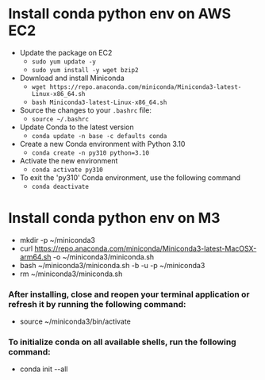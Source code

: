 # Install conda python env on AWS EC2
- Update the package on EC2
  - ```sudo yum update -y```
  - ```sudo yum install -y wget bzip2```
- Download and install Miniconda
  - ```wget https://repo.anaconda.com/miniconda/Miniconda3-latest-Linux-x86_64.sh```
  - ```bash Miniconda3-latest-Linux-x86_64.sh```
- Source the changes to your `.bashrc` file:
  - `source ~/.bashrc`
- Update Conda to the latest version
  - `conda update -n base -c defaults conda`
- Create a new Conda environment with Python 3.10
  - `conda create -n py310 python=3.10` 
- Activate the new environment
  - `conda activate py310` 
- To exit the 'py310' Conda environment, use the following command
  - `conda deactivate`

# Install conda python env on M3
- mkdir -p ~/miniconda3
- curl https://repo.anaconda.com/miniconda/Miniconda3-latest-MacOSX-arm64.sh -o ~/miniconda3/miniconda.sh
- bash ~/miniconda3/miniconda.sh -b -u -p ~/miniconda3
- rm ~/miniconda3/miniconda.sh

### After installing, close and reopen your terminal application or refresh it by running the following command:
- source ~/miniconda3/bin/activate
### To initialize conda on all available shells, run the following command:
- conda init --all
